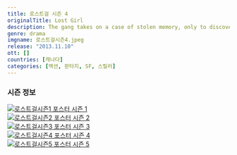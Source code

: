 ```yaml
---
title: 로스트걸 시즌 4
originalTitle: Lost Girl
description: The gang takes on a case of stolen memory, only to discover they're all forgetting something -- or someone. Meanwhile, the new Morrigan is hell-bent on making sure some memories stay buried forever.
genre: drama
imgname: 로스트걸시즌4.jpeg
release: "2013.11.10"
ott: []
countries: [캐나다]
categories: [액션, 판타지, SF, 스릴러]
---
```


### 시즌 정보

<div class="season-list">
<div class="item">
<a href="/drama/로스트걸시즌1" >
<img src="/poster/로스트걸시즌1.jpeg" alt="로스트걸시즌1 포스터 ">
시즌 1</a>
</div>

<div class="item">
<a href="/drama/로스트걸시즌2" >
<img src="/poster/로스트걸시즌2.jpeg" alt="로스트걸시즌2 포스터 ">
시즌 2</a>
</div>

<div class="item">
<a href="/drama/로스트걸시즌3" >
<img src="/poster/로스트걸시즌3.jpeg" alt="로스트걸시즌3 포스터 ">
시즌 3</a>
</div>

<div class="item">
<a href="/drama/로스트걸시즌4" >
<img src="/poster/로스트걸시즌4.jpeg" alt="로스트걸시즌4 포스터 ">
시즌 4</a>
</div>

<div class="item">
<a href="/drama/로스트걸시즌5" >
<img src="/poster/로스트걸시즌5.jpeg" alt="로스트걸시즌5 포스터 ">
시즌 5</a>
</div>
</div>
